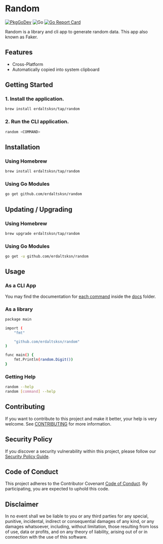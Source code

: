 # Random

[![PkgGoDev](https://pkg.go.dev/badge/github.com/erdaltsksn/random)](https://pkg.go.dev/github.com/erdaltsksn/random)
![Go](https://github.com/erdaltsksn/random/workflows/Go/badge.svg)
[![Go Report Card](https://goreportcard.com/badge/github.com/erdaltsksn/random)](https://goreportcard.com/report/github.com/erdaltsksn/random)

Random is a library and cli app to generate random data. This app also known as
Faker.

## Features

- Cross-Platform
- Automatically copied into system clipboard

## Getting Started

### 1. Install the application.

```sh
brew install erdaltsksn/tap/random
```

### 2. Run the CLI application.

```sh
random <COMMAND>
```

## Installation

### Using Homebrew

```sh
brew install erdaltsksn/tap/random
```

### Using Go Modules

```sh
go get github.com/erdaltsksn/random
```

## Updating / Upgrading

### Using Homebrew

```sh
brew upgrade erdaltsksn/tap/random
```

### Using Go Modules

```sh
go get -u github.com/erdaltsksn/random
```

## Usage

### As a CLI App

You may find the documentation for [each command](docs/random.md) inside the
[docs](docs) folder.

### As a library

```sh
package main

import (
	"fmt"

	"github.com/erdaltsksn/random"
)

func main() {
    fmt.Println(random.Digit())
}
```

### Getting Help

```sh
random --help
random [command] --help
```

## Contributing

If you want to contribute to this project and make it better, your help is very
welcome. See [CONTRIBUTING](.github/CONTRIBUTING.md) for more information.

## Security Policy

If you discover a security vulnerability within this project, please follow our
[Security Policy Guide](.github/SECURITY.md).

## Code of Conduct

This project adheres to the Contributor Covenant [Code of Conduct](.github/CODE_OF_CONDUCT.md).
By participating, you are expected to uphold this code.

## Disclaimer

In no event shall we be liable to you or any third parties for any special,
punitive, incidental, indirect or consequential damages of any kind, or any
damages whatsoever, including, without limitation, those resulting from loss of
use, data or profits, and on any theory of liability, arising out of or in
connection with the use of this software.
